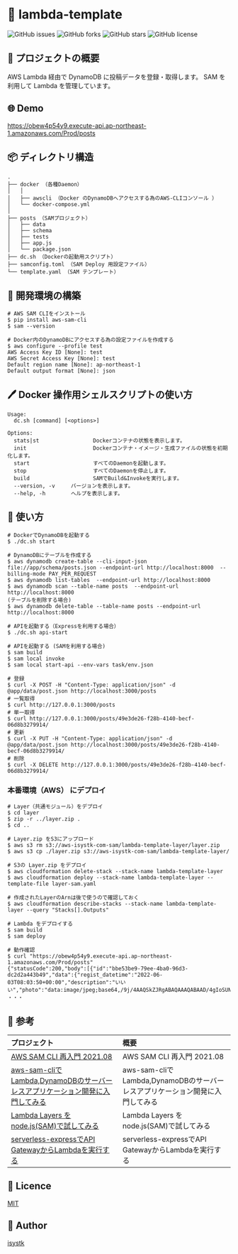 🌙 lambda-template
====

![GitHub issues](https://img.shields.io/github/issues/isystk/lambda-template)
![GitHub forks](https://img.shields.io/github/forks/isystk/lambda-template)
![GitHub stars](https://img.shields.io/github/stars/isystk/lambda-template)
![GitHub license](https://img.shields.io/github/license/isystk/lambda-template)

## 📗 プロジェクトの概要

AWS Lambda 経由で DynamoDB に投稿データを登録・取得します。
SAM を利用して Lambda を管理しています。

## 🌐 Demo

https://obew4p54y9.execute-api.ap-northeast-1.amazonaws.com/Prod/posts

## 📦 ディレクトリ構造

```
.
├── docker （各種Daemon）
│   │
│   ├── awscli （Docker のDynamoDBへアクセスする為のAWS-CLIコンソール ）
│   └── docker-compose.yml
│
├── posts （SAMプロジェクト）
│   ├── data
│   ├── schema
│   ├── tests
│   ├── app.js
│   └── package.json
├── dc.sh （Dockerの起動用スクリプト）
├── samconfig.toml （SAM Deploy 用設定ファイル）
└── template.yaml （SAM テンプレート）
```

## 🔧 開発環境の構築

```
# AWS SAM CLIをインストール
$ pip install aws-sam-cli
$ sam --version

# Docker内のDynamoDBにアクセスする為の設定ファイルを作成する
$ aws configure --profile test
AWS Access Key ID [None]: test
AWS Secret Access Key [None]: test
Default region name [None]: ap-northeast-1
Default output format [None]: json
```

## 🖊️ Docker 操作用シェルスクリプトの使い方

```
Usage:
  dc.sh [command] [<options>]

Options:
  stats|st                 Dockerコンテナの状態を表示します。
  init                     Dockerコンテナ・イメージ・生成ファイルの状態を初期化します。
  start                    すべてのDaemonを起動します。
  stop                     すべてのDaemonを停止します。
  build                    SAMでBuild&Invokeを実行します。
  --version, -v     バージョンを表示します。
  --help, -h        ヘルプを表示します。
```

## 💬 使い方

```
# DockerでDynamoDBを起動する
$ ./dc.sh start

# DynamoDBにテーブルを作成する
$ aws dynamodb create-table --cli-input-json file://app/schema/posts.json --endpoint-url http://localhost:8000  --billing-mode PAY_PER_REQUEST
$ aws dynamodb list-tables  --endpoint-url http://localhost:8000 
$ aws dynamodb scan --table-name posts  --endpoint-url http://localhost:8000
(テーブルを削除する場合)
$ aws dynamodb delete-table --table-name posts --endpoint-url http://localhost:8000

# APIを起動する（Expressを利用する場合）
$ ./dc.sh api-start

# APIを起動する (SAMを利用する場合)
$ sam build
$ sam local invoke
$ sam local start-api --env-vars task/env.json

# 登録
$ curl -X POST -H "Content-Type: application/json" -d @app/data/post.json http://localhost:3000/posts
# 一覧取得
$ curl http://127.0.0.1:3000/posts
# 単一取得
$ curl http://127.0.0.1:3000/posts/49e3de26-f28b-4140-becf-06d8b3279914/
# 更新
$ curl -X PUT -H "Content-Type: application/json" -d @app/data/post.json http://localhost:3000/posts/49e3de26-f28b-4140-becf-06d8b3279914/
# 削除
$ curl -X DELETE http://127.0.0.1:3000/posts/49e3de26-f28b-4140-becf-06d8b3279914/
```

### 本番環境（AWS） にデプロイ
```
# Layer（共通モジュール）をデプロイ
$ cd layer
$ zip -r ../layer.zip .
$ cd ..

# Layer.zip をS3にアップロード
$ aws s3 rm s3://aws-isystk-com-sam/lambda-template-layer/layer.zip
$ aws s3 cp ./layer.zip s3://aws-isystk-com-sam/lambda-template-layer/

# S3の Layer.zip をデプロイ
$ aws cloudformation delete-stack --stack-name lambda-template-layer
$ aws cloudformation deploy --stack-name lambda-template-layer --template-file layer-sam.yaml

# 作成されたLayerのArnは後で使うので確認しておく
$ aws cloudformation describe-stacks --stack-name lambda-template-layer --query "Stacks[].Outputs"

# Lambda をデプロイする
$ sam build
$ sam deploy

# 動作確認
$ curl "https://obew4p54y9.execute-api.ap-northeast-1.amazonaws.com/Prod/posts"
{"statusCode":200,"body":[{"id":"bbe53be9-79ee-4ba0-96d3-dc2d2a443b49","data":{"regist_datetime":"2022-06-03T08:03:50+00:00","description":"いいい","photo":"data:image/jpeg;base64,/9j/4AAQSkZJRgABAQAAAQABAAD/4gIoSUNDX1BST0ZJTEQEAAAIYAAAAAAQwAABtbnRyUkdCIFhZWiAAAAAAAAAAAAAAAABhY3NwAAAAAAAAAAAAAAAA
・・・
```

## 🎨 参考

| プロジェクト| 概要|
| :---------------------------------------| :-------------------------------|
| [AWS SAM CLI 再入門 2021.08](https://qiita.com/hayao_k/items/7827c3778a23c514e196)| AWS SAM CLI 再入門 2021.08|
| [aws-sam-cliでLambda,DynamoDBのサーバーレスアプリケーション開発に入門してみる](https://qiita.com/umeneri/items/6fb3f7560f4a878f6dfd)| aws-sam-cliでLambda,DynamoDBのサーバーレスアプリケーション開発に入門してみる |
| [Lambda Layers をnode.js(SAM)で試してみる](https://qiita.com/monamu/items/96d63dd2151a8ab7e6cf)| Lambda Layers をnode.js(SAM)で試してみる |
| [serverless-expressでAPI GatewayからLambdaを実行する](https://zenn.dev/yuta_saito/articles/8b543a1957c375593ee5)| serverless-expressでAPI GatewayからLambdaを実行する |



## 🎫 Licence

[MIT](https://github.com/isystk/lambda-template/blob/master/LICENSE)

## 👀 Author

[isystk](https://github.com/isystk)
